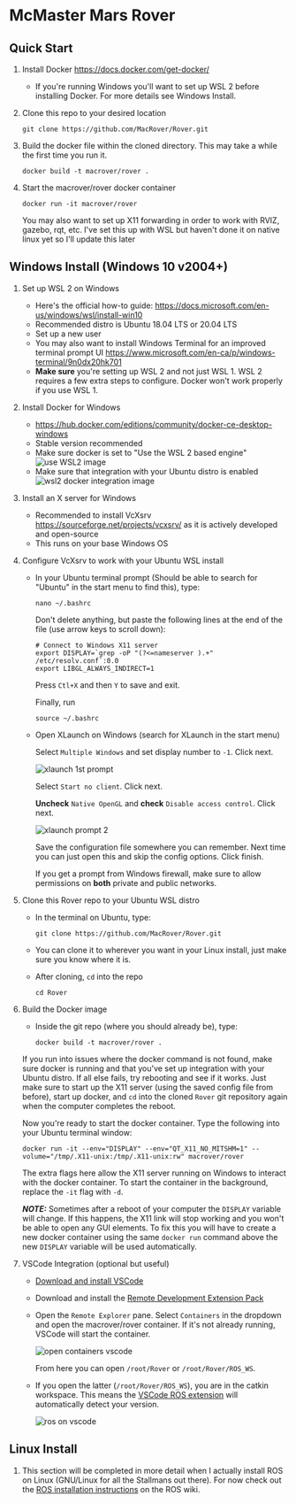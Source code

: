 # McMaster Mars Rover

## Quick Start
1. Install Docker https://docs.docker.com/get-docker/
    * If you're running Windows you'll want to set up WSL 2 before installing Docker. For more details see Windows Install.

2. Clone this repo to your desired location
    
    `git clone https://github.com/MacRover/Rover.git`

3. Build the docker file within the cloned directory. This may take a while the first time you run it.

    ```
    docker build -t macrover/rover .
    ```

4. Start the macrover/rover docker container

    ```
    docker run -it macrover/rover
    ```

    You may also want to set up X11 forwarding in order to work with RVIZ, gazebo, rqt, etc. I've set this up with WSL but haven't done it on native linux yet so I'll update this later

## Windows Install (Windows 10 v2004+)
1. Set up WSL 2 on Windows
    * Here's the official how-to guide: https://docs.microsoft.com/en-us/windows/wsl/install-win10
    * Recommended distro is Ubuntu 18.04 LTS or 20.04 LTS
    * Set up a new user
    * You may also want to install Windows Terminal for an improved terminal prompt UI https://www.microsoft.com/en-ca/p/windows-terminal/9n0dx20hk701
    * **Make sure** you're setting up WSL 2 and not just WSL 1. WSL 2 requires a few extra steps to configure. Docker won't work properly if you use WSL 1.
2. Install Docker for Windows
    * https://hub.docker.com/editions/community/docker-ce-desktop-windows
    * Stable version recommended
    * Make sure docker is set to "Use the WSL 2 based engine" 
        ![use WSL2 image](https://github.com/MacRover/Rover/raw/master/assets/images/docker_use_wsl2.png)
    * Make sure that integration with your Ubuntu distro is enabled 
        ![wsl2 docker integration image](https://github.com/MacRover/Rover/raw/master/assets/images/enable_docker_in_wsl.png)
3. Install an X server for Windows
    * Recommended to install VcXsrv https://sourceforge.net/projects/vcxsrv/ as it is actively developed and open-source
    * This runs on your base Windows OS
4. Configure VcXsrv to work with your Ubuntu WSL install
    * In your Ubuntu terminal prompt (Should be able to search for "Ubuntu" in the start menu to find this), type:

        ```
        nano ~/.bashrc
        ```

        Don't delete anything, but paste the following lines at the end of the file (use arrow keys to scroll down):

        ```
        # Connect to Windows X11 server
        export DISPLAY=`grep -oP "(?<=nameserver ).+" /etc/resolv.conf`:0.0
        export LIBGL_ALWAYS_INDIRECT=1
        ```

        Press `Ctl+X` and then `Y` to save and exit.

        Finally, run 
        ```
        source ~/.bashrc
        ```
    * Open XLaunch on Windows (search for XLaunch in the start menu)
    
        Select `Multiple Windows` and set display number to `-1`. Click next.

        ![xlaunch 1st prompt](https://github.com/MacRover/Rover/raw/master/assets/images/xlaunch_prompt_1.png)

        Select `Start no client`. Click next.

        **Uncheck** `Native OpenGL` and **check** `Disable access control`. Click next.

        ![xlaunch prompt 2](https://github.com/MacRover/Rover/raw/master/assets/images/xlaunch_prompt_2.png)

        Save the configuration file somewhere you can remember. Next time you can just open this and skip the config options. Click finish.

        If you get a prompt from Windows firewall, make sure to allow permissions on **both** private and public networks.

5. Clone this Rover repo to your Ubuntu WSL distro
    * In the terminal on Ubuntu, type:
        ```
        git clone https://github.com/MacRover/Rover.git
        ```
    * You can clone it to wherever you want in your Linux install, just make sure you know where it is.
    * After cloning, `cd` into the repo
    
        ```
        cd Rover
        ```
6. Build the Docker image
    * Inside the git repo (where you should already be), type:

        ```
        docker build -t macrover/rover .
        ```
    If you run into issues where the docker command is not found, make sure docker is running and that you've set up integration with your Ubuntu distro. If all else fails, try rebooting and see if it works. Just make sure to start up the X11 server (using the saved config file from before), start up docker, and `cd` into the cloned `Rover` git repository again when the computer completes the reboot.


    Now you're ready to start the docker container. Type the following into your Ubuntu terminal window:

    ```
    docker run -it --env="DISPLAY" --env="QT_X11_NO_MITSHM=1" --volume="/tmp/.X11-unix:/tmp/.X11-unix:rw" macrover/rover
    ```

    The extra flags here allow the X11 server running on Windows to interact with the docker container. To start the container in the background, replace the `-it` flag with `-d`.

    ***NOTE:*** Sometimes after a reboot of your computer the `DISPLAY` variable will change. If this happens, the X11 link will stop working and you won't be able to open any GUI elements. To fix this you will have to create a new docker container using the same `docker run` command above the new `DISPLAY` variable will be used automatically. 

7. VSCode Integration (optional but useful)
    * [Download and install VSCode](https://code.visualstudio.com/download)
    * Download and install the [Remote Development Extension Pack](https://marketplace.visualstudio.com/items?itemName=ms-vscode-remote.vscode-remote-extensionpack)
    * Open the `Remote Explorer` pane. Select `Containers` in the dropdown and open the macrover/rover container. If it's not already running, VSCode will start the container. 
    
        ![open containers vscode](https://github.com/MacRover/Rover/raw/master/assets/images/vscode_container_select.png)
    
        From here you can open `/root/Rover` or `/root/Rover/ROS_WS`.
    
    * If you open the latter (`/root/Rover/ROS_WS`), you are in the catkin workspace. This means the [VSCode ROS extension](https://marketplace.visualstudio.com/items?itemName=ms-iot.vscode-ros) will automatically detect your version.

        ![ros on vscode](https://github.com/MacRover/Rover/raw/master/assets/images/vscode_ros_extension.png)

## Linux Install

1. This section will be completed in more detail when I actually install ROS on Linux (GNU/Linux for all the Stallmans out there). For now check out the [ROS installation instructions](http://wiki.ros.org/melodic/Installation/Ubuntu) on the ROS wiki.
        